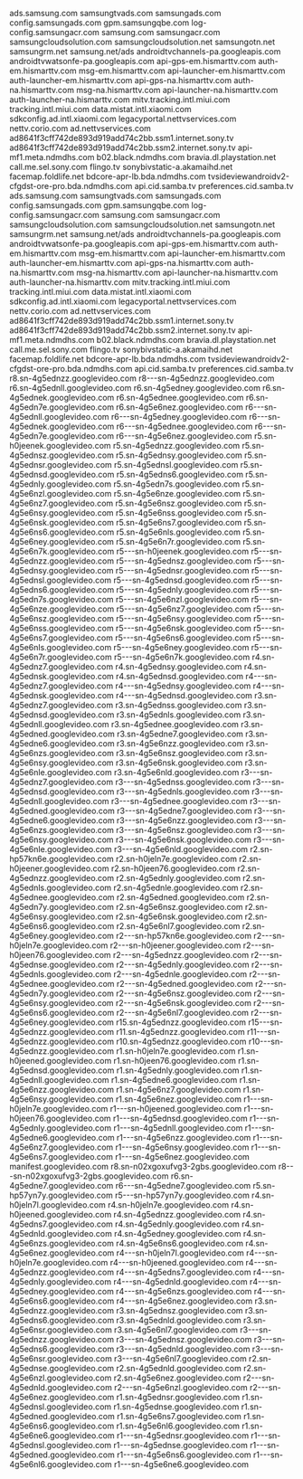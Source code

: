 ads.samsung.com
samsungtvads.com
samsungads.com
config.samsungads.com
gpm.samsungqbe.com
log-config.samsungacr.com
samsung.com
samsungacr.com
samsungcloudsolution.com
samsungcloudsolution.net
samsungotn.net
samsungrm.net
samsung.net/ads
androidtvchannels-pa.googleapis.com
androidtvwatsonfe-pa.googleapis.com
api-gps-em.hismarttv.com
auth-em.hismarttv.com
msg-em.hismarttv.com
api-launcher-em.hismarttv.com
auth-launcher-em.hismarttv.com
api-gps-na.hismarttv.com
auth-na.hismarttv.com
msg-na.hismarttv.com
api-launcher-na.hismarttv.com
auth-launcher-na.hismarttv.com
mitv.tracking.intl.miui.com
tracking.intl.miui.com
data.mistat.intl.xiaomi.com
sdkconfig.ad.intl.xiaomi.com
legacyportal.nettvservices.com
nettv.corio.com
ad.nettvservices.com
ad8641f3cff742de893d919add74c2bb.ssm1.internet.sony.tv
ad8641f3cff742de893d919add74c2bb.ssm2.internet.sony.tv
api-mf1.meta.ndmdhs.com
b02.black.ndmdhs.com
bravia.dl.playstation.net
call.me.sel.sony.com
flingo.tv
sonybivstatic-a.akamaihd.net
facemap.foldlife.net
bdcore-apr-lb.bda.ndmdhs.com
tvsideviewandroidv2-cfgdst-ore-pro.bda.ndmdhs.com
api.cid.samba.tv
preferences.cid.samba.tv
ads.samsung.com
samsungtvads.com
samsungads.com
config.samsungads.com
gpm.samsungqbe.com
log-config.samsungacr.com
samsung.com
samsungacr.com
samsungcloudsolution.com
samsungcloudsolution.net
samsungotn.net
samsungrm.net
samsung.net/ads
androidtvchannels-pa.googleapis.com
androidtvwatsonfe-pa.googleapis.com
api-gps-em.hismarttv.com
auth-em.hismarttv.com
msg-em.hismarttv.com
api-launcher-em.hismarttv.com
auth-launcher-em.hismarttv.com
api-gps-na.hismarttv.com
auth-na.hismarttv.com
msg-na.hismarttv.com
api-launcher-na.hismarttv.com
auth-launcher-na.hismarttv.com
mitv.tracking.intl.miui.com
tracking.intl.miui.com
data.mistat.intl.xiaomi.com
sdkconfig.ad.intl.xiaomi.com
legacyportal.nettvservices.com
nettv.corio.com
ad.nettvservices.com
ad8641f3cff742de893d919add74c2bb.ssm1.internet.sony.tv
ad8641f3cff742de893d919add74c2bb.ssm2.internet.sony.tv
api-mf1.meta.ndmdhs.com
b02.black.ndmdhs.com
bravia.dl.playstation.net
call.me.sel.sony.com
flingo.tv
sonybivstatic-a.akamaihd.net
facemap.foldlife.net
bdcore-apr-lb.bda.ndmdhs.com
tvsideviewandroidv2-cfgdst-ore-pro.bda.ndmdhs.com
api.cid.samba.tv
preferences.cid.samba.tv
r8.sn-4g5ednzz.googlevideo.com
r8---sn-4g5ednzz.googlevideo.com
r6.sn-4g5ednll.googlevideo.com
r6.sn-4g5edney.googlevideo.com
r6.sn-4g5ednek.googlevideo.com
r6.sn-4g5ednee.googlevideo.com
r6.sn-4g5edn7e.googlevideo.com
r6.sn-4g5e6nez.googlevideo.com
r6---sn-4g5ednll.googlevideo.com
r6---sn-4g5edney.googlevideo.com
r6---sn-4g5ednek.googlevideo.com
r6---sn-4g5ednee.googlevideo.com
r6---sn-4g5edn7e.googlevideo.com
r6---sn-4g5e6nez.googlevideo.com
r5.sn-h0jeenek.googlevideo.com
r5.sn-4g5ednzz.googlevideo.com
r5.sn-4g5ednsz.googlevideo.com
r5.sn-4g5ednsy.googlevideo.com
r5.sn-4g5ednsr.googlevideo.com
r5.sn-4g5ednsl.googlevideo.com
r5.sn-4g5ednsd.googlevideo.com
r5.sn-4g5edns6.googlevideo.com
r5.sn-4g5ednly.googlevideo.com
r5.sn-4g5edn7s.googlevideo.com
r5.sn-4g5e6nzl.googlevideo.com
r5.sn-4g5e6nze.googlevideo.com
r5.sn-4g5e6nz7.googlevideo.com
r5.sn-4g5e6nsz.googlevideo.com
r5.sn-4g5e6nsy.googlevideo.com
r5.sn-4g5e6nss.googlevideo.com
r5.sn-4g5e6nsk.googlevideo.com
r5.sn-4g5e6ns7.googlevideo.com
r5.sn-4g5e6ns6.googlevideo.com
r5.sn-4g5e6nls.googlevideo.com
r5.sn-4g5e6ney.googlevideo.com
r5.sn-4g5e6n7r.googlevideo.com
r5.sn-4g5e6n7k.googlevideo.com
r5---sn-h0jeenek.googlevideo.com
r5---sn-4g5ednzz.googlevideo.com
r5---sn-4g5ednsz.googlevideo.com
r5---sn-4g5ednsy.googlevideo.com
r5---sn-4g5ednsr.googlevideo.com
r5---sn-4g5ednsl.googlevideo.com
r5---sn-4g5ednsd.googlevideo.com
r5---sn-4g5edns6.googlevideo.com
r5---sn-4g5ednly.googlevideo.com
r5---sn-4g5edn7s.googlevideo.com
r5---sn-4g5e6nzl.googlevideo.com
r5---sn-4g5e6nze.googlevideo.com
r5---sn-4g5e6nz7.googlevideo.com
r5---sn-4g5e6nsz.googlevideo.com
r5---sn-4g5e6nsy.googlevideo.com
r5---sn-4g5e6nss.googlevideo.com
r5---sn-4g5e6nsk.googlevideo.com
r5---sn-4g5e6ns7.googlevideo.com
r5---sn-4g5e6ns6.googlevideo.com
r5---sn-4g5e6nls.googlevideo.com
r5---sn-4g5e6ney.googlevideo.com
r5---sn-4g5e6n7r.googlevideo.com
r5---sn-4g5e6n7k.googlevideo.com
r4.sn-4g5ednz7.googlevideo.com
r4.sn-4g5ednsy.googlevideo.com
r4.sn-4g5ednsk.googlevideo.com
r4.sn-4g5ednsd.googlevideo.com
r4---sn-4g5ednz7.googlevideo.com
r4---sn-4g5ednsy.googlevideo.com
r4---sn-4g5ednsk.googlevideo.com
r4---sn-4g5ednsd.googlevideo.com
r3.sn-4g5ednz7.googlevideo.com
r3.sn-4g5ednss.googlevideo.com
r3.sn-4g5ednsd.googlevideo.com
r3.sn-4g5ednls.googlevideo.com
r3.sn-4g5ednll.googlevideo.com
r3.sn-4g5ednee.googlevideo.com
r3.sn-4g5edned.googlevideo.com
r3.sn-4g5edne7.googlevideo.com
r3.sn-4g5edne6.googlevideo.com
r3.sn-4g5e6nzz.googlevideo.com
r3.sn-4g5e6nzs.googlevideo.com
r3.sn-4g5e6nsz.googlevideo.com
r3.sn-4g5e6nsy.googlevideo.com
r3.sn-4g5e6nsk.googlevideo.com
r3.sn-4g5e6nle.googlevideo.com
r3.sn-4g5e6nld.googlevideo.com
r3---sn-4g5ednz7.googlevideo.com
r3---sn-4g5ednss.googlevideo.com
r3---sn-4g5ednsd.googlevideo.com
r3---sn-4g5ednls.googlevideo.com
r3---sn-4g5ednll.googlevideo.com
r3---sn-4g5ednee.googlevideo.com
r3---sn-4g5edned.googlevideo.com
r3---sn-4g5edne7.googlevideo.com
r3---sn-4g5edne6.googlevideo.com
r3---sn-4g5e6nzz.googlevideo.com
r3---sn-4g5e6nzs.googlevideo.com
r3---sn-4g5e6nsz.googlevideo.com
r3---sn-4g5e6nsy.googlevideo.com
r3---sn-4g5e6nsk.googlevideo.com
r3---sn-4g5e6nle.googlevideo.com
r3---sn-4g5e6nld.googlevideo.com
r2.sn-hp57kn6e.googlevideo.com
r2.sn-h0jeln7e.googlevideo.com
r2.sn-h0jeener.googlevideo.com
r2.sn-h0jeen76.googlevideo.com
r2.sn-4g5ednzz.googlevideo.com
r2.sn-4g5ednly.googlevideo.com
r2.sn-4g5ednls.googlevideo.com
r2.sn-4g5ednle.googlevideo.com
r2.sn-4g5ednee.googlevideo.com
r2.sn-4g5edned.googlevideo.com
r2.sn-4g5edn7y.googlevideo.com
r2.sn-4g5e6nsz.googlevideo.com
r2.sn-4g5e6nsy.googlevideo.com
r2.sn-4g5e6nsk.googlevideo.com
r2.sn-4g5e6ns6.googlevideo.com
r2.sn-4g5e6nl7.googlevideo.com
r2.sn-4g5e6ney.googlevideo.com
r2---sn-hp57kn6e.googlevideo.com
r2---sn-h0jeln7e.googlevideo.com
r2---sn-h0jeener.googlevideo.com
r2---sn-h0jeen76.googlevideo.com
r2---sn-4g5ednzz.googlevideo.com
r2---sn-4g5ednse.googlevideo.com
r2---sn-4g5ednly.googlevideo.com
r2---sn-4g5ednls.googlevideo.com
r2---sn-4g5ednle.googlevideo.com
r2---sn-4g5ednee.googlevideo.com
r2---sn-4g5edned.googlevideo.com
r2---sn-4g5edn7y.googlevideo.com
r2---sn-4g5e6nsz.googlevideo.com
r2---sn-4g5e6nsy.googlevideo.com
r2---sn-4g5e6nsk.googlevideo.com
r2---sn-4g5e6ns6.googlevideo.com
r2---sn-4g5e6nl7.googlevideo.com
r2---sn-4g5e6ney.googlevideo.com
r15.sn-4g5ednzz.googlevideo.com
r15---sn-4g5ednzz.googlevideo.com
r11.sn-4g5ednzz.googlevideo.com
r11---sn-4g5ednzz.googlevideo.com
r10.sn-4g5ednzz.googlevideo.com
r10---sn-4g5ednzz.googlevideo.com
r1.sn-h0jeln7e.googlevideo.com
r1.sn-h0jeened.googlevideo.com
r1.sn-h0jeen76.googlevideo.com
r1.sn-4g5ednsd.googlevideo.com
r1.sn-4g5ednly.googlevideo.com
r1.sn-4g5ednll.googlevideo.com
r1.sn-4g5edne6.googlevideo.com
r1.sn-4g5e6nzz.googlevideo.com
r1.sn-4g5e6nz7.googlevideo.com
r1.sn-4g5e6nsy.googlevideo.com
r1.sn-4g5e6nez.googlevideo.com
r1---sn-h0jeln7e.googlevideo.com
r1---sn-h0jeened.googlevideo.com
r1---sn-h0jeen76.googlevideo.com
r1---sn-4g5ednsd.googlevideo.com
r1---sn-4g5ednly.googlevideo.com
r1---sn-4g5ednll.googlevideo.com
r1---sn-4g5edne6.googlevideo.com
r1---sn-4g5e6nzz.googlevideo.com
r1---sn-4g5e6nz7.googlevideo.com
r1---sn-4g5e6nsy.googlevideo.com
r1---sn-4g5e6ns7.googlevideo.com
r1---sn-4g5e6nez.googlevideo.com
manifest.googlevideo.com
r8.sn-n02xgoxufvg3-2gbs.googlevideo.com
r8---sn-n02xgoxufvg3-2gbs.googlevideo.com
r6.sn-4g5edne7.googlevideo.com
r6---sn-4g5edne7.googlevideo.com
r5.sn-hp57yn7y.googlevideo.com
r5---sn-hp57yn7y.googlevideo.com
r4.sn-h0jeln7l.googlevideo.com
r4.sn-h0jeln7e.googlevideo.com
r4.sn-h0jeened.googlevideo.com
r4.sn-4g5ednzz.googlevideo.com
r4.sn-4g5edns7.googlevideo.com
r4.sn-4g5ednly.googlevideo.com
r4.sn-4g5ednld.googlevideo.com
r4.sn-4g5edney.googlevideo.com
r4.sn-4g5e6nzs.googlevideo.com
r4.sn-4g5e6ns6.googlevideo.com
r4.sn-4g5e6nez.googlevideo.com
r4---sn-h0jeln7l.googlevideo.com
r4---sn-h0jeln7e.googlevideo.com
r4---sn-h0jeened.googlevideo.com
r4---sn-4g5ednzz.googlevideo.com
r4---sn-4g5edns7.googlevideo.com
r4---sn-4g5ednly.googlevideo.com
r4---sn-4g5ednld.googlevideo.com
r4---sn-4g5edney.googlevideo.com
r4---sn-4g5e6nzs.googlevideo.com
r4---sn-4g5e6ns6.googlevideo.com
r4---sn-4g5e6nez.googlevideo.com
r3.sn-4g5ednzz.googlevideo.com
r3.sn-4g5ednsz.googlevideo.com
r3.sn-4g5edns6.googlevideo.com
r3.sn-4g5ednld.googlevideo.com
r3.sn-4g5e6nsr.googlevideo.com
r3.sn-4g5e6nl7.googlevideo.com
r3---sn-4g5ednzz.googlevideo.com
r3---sn-4g5ednsz.googlevideo.com
r3---sn-4g5edns6.googlevideo.com
r3---sn-4g5ednld.googlevideo.com
r3---sn-4g5e6nsr.googlevideo.com
r3---sn-4g5e6nl7.googlevideo.com
r2.sn-4g5ednse.googlevideo.com
r2.sn-4g5ednld.googlevideo.com
r2.sn-4g5e6nzl.googlevideo.com
r2.sn-4g5e6nez.googlevideo.com
r2---sn-4g5ednld.googlevideo.com
r2---sn-4g5e6nzl.googlevideo.com
r2---sn-4g5e6nez.googlevideo.com
r1.sn-4g5ednsr.googlevideo.com
r1.sn-4g5ednsl.googlevideo.com
r1.sn-4g5ednse.googlevideo.com
r1.sn-4g5edned.googlevideo.com
r1.sn-4g5e6ns7.googlevideo.com
r1.sn-4g5e6ns6.googlevideo.com
r1.sn-4g5e6nl6.googlevideo.com
r1.sn-4g5e6ne6.googlevideo.com
r1---sn-4g5ednsr.googlevideo.com
r1---sn-4g5ednsl.googlevideo.com
r1---sn-4g5ednse.googlevideo.com
r1---sn-4g5edned.googlevideo.com
r1---sn-4g5e6ns6.googlevideo.com
r1---sn-4g5e6nl6.googlevideo.com
r1---sn-4g5e6ne6.googlevideo.com

